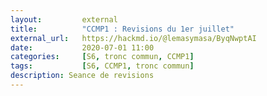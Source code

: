 ```yaml
---
layout:         external
title:          "CCMP1 : Revisions du 1er juillet"
external_url:   https://hackmd.io/@lemasymasa/ByqNwptAI
date:           2020-07-01 11:00
categories:     [S6, tronc commun, CCMP1]
tags:           [S6, CCMP1, tronc commun]
description: Seance de revisions
---
```

